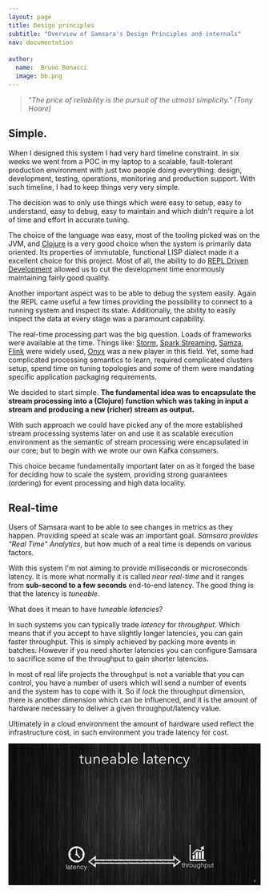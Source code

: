 ```yaml
---
layout: page
title: Design principles
subtitle: "Overview of Samsara's Design Principles and internals"
nav: documentation

author:
  name:  Bruno Bonacci
  image: bb.png
---
```


> _"The price of reliability is the pursuit of the utmost simplicity." (Tony Hoare)_

## Simple.

When I designed this system I had very hard timeline constraint. In
six weeks we went from a POC in my laptop to a scalable,
fault-tolerant production environment with just two people doing
everything: design, development, testing, operations, monitoring and
production support. With such timeline, I had to keep things
very very simple.

The decision was to only use things which were easy to setup, easy to
understand, easy to debug, easy to maintain and which didn't require a
lot of time and effort in accurate tuning.

The choice of the language was easy, most of the tooling picked was on
the JVM, and [Clojure](http://clojure.org) is a very good choice when
the system is primarily data oriented. Its properties of immutable,
functional LISP dialect made it a excellent choice for this project.
Most of all, the ability to do
[REPL Driven Development](http://blog.jayfields.com/2014/01/repl-driven-development.html)
allowed us to cut the development time enormously maintaining fairly
good quality.

Another important aspect was to be able to debug the system easily.
Again the REPL came useful a few times providing the possibility to
connect to a running system and inspect its state. Additionally, the
ability to easily inspect the data at every stage was a paramount
capability.

The real-time processing part was the big question. Loads of
frameworks were available at the time. Things like:
[Storm](http://storm.apache.org/),
[Spark Streaming](http://spark.apache.org/streaming/),
[Samza](http://samza.apache.org/), [Flink](https://flink.apache.org/)
were widely used, [Onyx](http://www.onyxplatform.org/) was a new
player in this field.  Yet, some had complicated processing semantics
to learn, required complicated clusters setup, spend time on tuning
topologies and some of them were mandating specific application
packaging requirements.

We decided to start simple. **The fundamental idea was to encapsulate
the stream processing into a (Clojure) function which was taking in
input a stream and producing a new (richer) stream as output.**

With such approach we could have picked any of the more established
stream processing systems later on and use it as scalable execution
environment as the semantic of stream processing were encapsulated
in our core; but to begin with we wrote our own Kafka consumers.

This choice became fundamentally important later on as it forged the
base for deciding how to scale the system, providing strong guarantees
(ordering) for event processing and high data locality.



## Real-time

Users of Samsara want to be able to see changes in metrics as they
happen.  Providing speed at scale was an important goal. _Samsara
provides "Real Time" Analytics_, but how much of a real time is
depends on various factors.

With this system I'm not aiming to provide milliseconds or microseconds
latency. It is more what normally it is called _near real-time_ and
it ranges from **sub-second to a few seconds** end-to-end latency.
The good thing is that the latency is *tuneable*.

What does it mean to have _tuneable latencies_?

In such systems you can typically trade _latency_ for _throughput_.
Which means that if you accept to have slightly longer latencies,
you can gain faster throughput. This is simply achieved by packing
more events in batches.
However if you need shorter latencies you can configure Samsara
to sacrifice some of the throughput to gain shorter latencies.

In most of real life projects the throughput is not a variable that you
can control, you have a number of users which will send a number of events
and the system has to cope with it. So if _lock_ the throughput dimension,
there is another dimension which can be influenced, and it is the amount
of hardware necessary to deliver a given throughput/latency value.

Ultimately in a cloud environment the amount of hardware used reflect the
infrastructure cost, in such environment you trade latency for cost.


![Tuneable latency](/docs/images/design-principles/tuneable-latency.gif)
